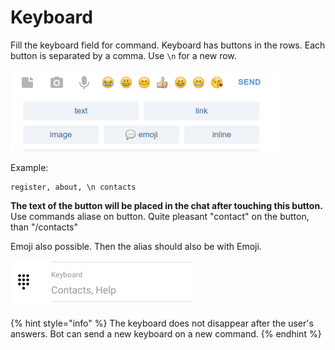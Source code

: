 # Keyboard

Fill the keyboard field for command. Keyboard has buttons in the rows. Each button is separated by a comma. Use `\n` for a new row.

![Keyboard in bot](<../.gitbook/assets/image (8).png>)

Example:

```
register, about, \n contacts
```



**The text of the button will be placed in the chat after touching this button.** Use commands aliase on button. Quite pleasant "contact" on the button, than "/contacts"

Emoji also possible. Then the alias should also be with Emoji.

![ Keyboard can be modified on command editing ](<../.gitbook/assets/image (12).png>)

{% hint style="info" %}
The keyboard does not disappear after the user's answers. Bot can send a new keyboard on a new command.
{% endhint %}
